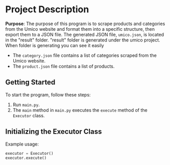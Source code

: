 # Project Description

**Purpose**: The purpose of this program is to scrape products and categories from the Umico website and format them into a specific structure, then export them to a JSON file. The generated JSON file, `umico.json`, is located in the "result" folder. "result" folder is generated under the umico project. When folder is generating you can see it easily 

- The `category.json` file contains a list of categories scraped from the Umico website.
- The `product.json` file contains a list of products.

## Getting Started

To start the program, follow these steps:

1. Run `main.py`.
2. The `main` method in `main.py` executes the `execute` method of the `Executor` class.

## Initializing the Executor Class

Example usage:

```python
executor = Executor()
executor.execute()
